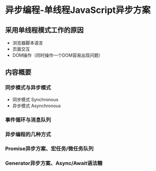 # 异步编程-单线程JavaScript异步方案

## 采用单线程模式工作的原因
- 浏览器脚本语言
- 页面交互
- DOM操作（同时操作一个DOM容易出现问题）


## 内容概要
### 同步模式与异步模式
- 同步模式 Synchronous
- 异步模式 Asynchronous

### 事件循环与消息队列
### 异步编程的几种方式
### Promise异步方案、宏任务/微任务队列
### Generator异步方案、Async/Await语法糖

